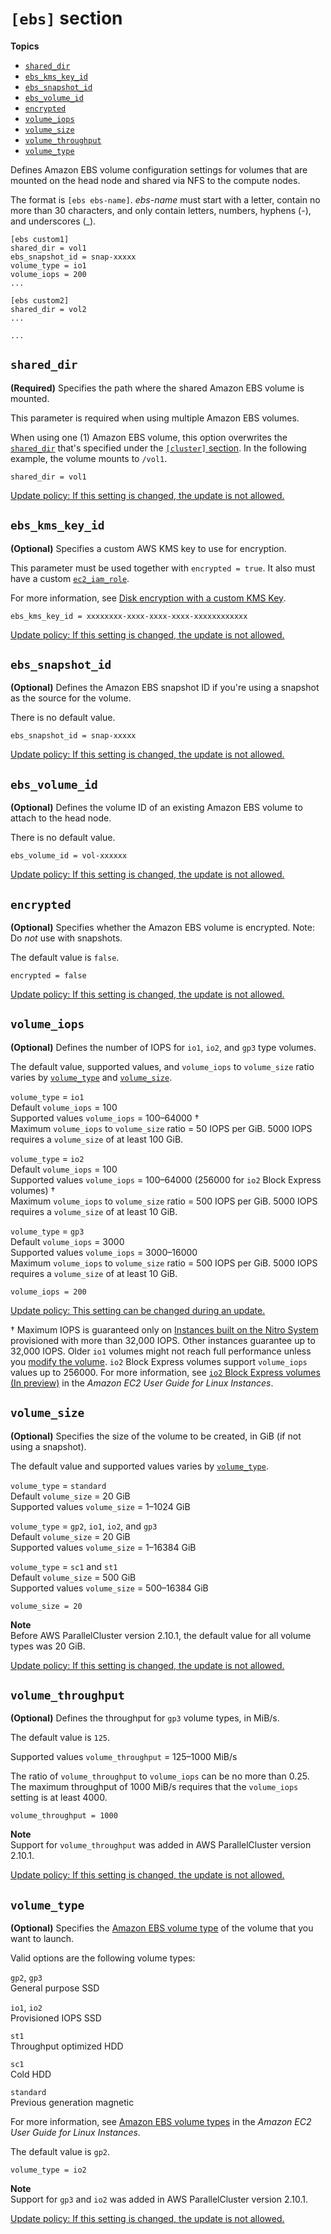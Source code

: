 # `[ebs]` section<a name="ebs-section"></a>

**Topics**
+ [`shared_dir`](#ebs-shared-dir)
+ [`ebs_kms_key_id`](#ebs-kms-key-id)
+ [`ebs_snapshot_id`](#ebs-snapshot-id)
+ [`ebs_volume_id`](#ebs-volume-id)
+ [`encrypted`](#encrypted)
+ [`volume_iops`](#volume-iops)
+ [`volume_size`](#volume-size)
+ [`volume_throughput`](#volume-throughput)
+ [`volume_type`](#volume-type)

Defines Amazon EBS volume configuration settings for volumes that are mounted on the head node and shared via NFS to the compute nodes\.

The format is `[ebs ebs-name]`\. *ebs\-name* must start with a letter, contain no more than 30 characters, and only contain letters, numbers, hyphens \(\-\), and underscores \(\_\)\.

```
[ebs custom1]
shared_dir = vol1
ebs_snapshot_id = snap-xxxxx
volume_type = io1
volume_iops = 200
...

[ebs custom2]
shared_dir = vol2
...

...
```

## `shared_dir`<a name="ebs-shared-dir"></a>

**\(Required\)** Specifies the path where the shared Amazon EBS volume is mounted\.

This parameter is required when using multiple Amazon EBS volumes\.

When using one \(1\) Amazon EBS volume, this option overwrites the [`shared_dir`](cluster-definition.md#cluster-shared-dir) that's specified under the [`[cluster]` section](cluster-definition.md)\. In the following example, the volume mounts to `/vol1`\.

```
shared_dir = vol1
```

[Update policy: If this setting is changed, the update is not allowed.](using-pcluster-update.md#update-policy-fail)

## `ebs_kms_key_id`<a name="ebs-kms-key-id"></a>

**\(Optional\)** Specifies a custom AWS KMS key to use for encryption\.

This parameter must be used together with `encrypted = true`\. It also must have a custom [`ec2_iam_role`](cluster-definition.md#ec2-iam-role)\.

For more information, see [Disk encryption with a custom KMS Key](tutorials_04_encrypted_kms_fs.md)\.

```
ebs_kms_key_id = xxxxxxxx-xxxx-xxxx-xxxx-xxxxxxxxxxxx
```

[Update policy: If this setting is changed, the update is not allowed.](using-pcluster-update.md#update-policy-fail)

## `ebs_snapshot_id`<a name="ebs-snapshot-id"></a>

**\(Optional\)** Defines the Amazon EBS snapshot ID if you're using a snapshot as the source for the volume\.

There is no default value\.

```
ebs_snapshot_id = snap-xxxxx
```

[Update policy: If this setting is changed, the update is not allowed.](using-pcluster-update.md#update-policy-fail)

## `ebs_volume_id`<a name="ebs-volume-id"></a>

**\(Optional\)** Defines the volume ID of an existing Amazon EBS volume to attach to the head node\.

There is no default value\.

```
ebs_volume_id = vol-xxxxxx
```

[Update policy: If this setting is changed, the update is not allowed.](using-pcluster-update.md#update-policy-fail)

## `encrypted`<a name="encrypted"></a>

**\(Optional\)** Specifies whether the Amazon EBS volume is encrypted\. Note: Do *not* use with snapshots\.

The default value is `false`\.

```
encrypted = false
```

[Update policy: If this setting is changed, the update is not allowed.](using-pcluster-update.md#update-policy-fail)

## `volume_iops`<a name="volume-iops"></a>

**\(Optional\)** Defines the number of IOPS for `io1`, `io2`, and `gp3` type volumes\.

The default value, supported values, and `volume_iops` to `volume_size` ratio varies by [`volume_type`](raid-section.md#raid-volume-type) and [`volume_size`](#volume-size)\.

`volume_type` = `io1`  
Default `volume_iops` = 100  
Supported values `volume_iops` = 100–64000 †  
Maximum `volume_iops` to `volume_size` ratio = 50 IOPS per GiB\. 5000 IOPS requires a `volume_size` of at least 100 GiB\.

`volume_type` = `io2`  
Default `volume_iops` = 100  
Supported values `volume_iops` = 100–64000 \(256000 for `io2` Block Express volumes\) †  
Maximum `volume_iops` to `volume_size` ratio = 500 IOPS per GiB\. 5000 IOPS requires a `volume_size` of at least 10 GiB\.

`volume_type` = `gp3`  
Default `volume_iops` = 3000  
Supported values `volume_iops` = 3000–16000  
Maximum `volume_iops` to `volume_size` ratio = 500 IOPS per GiB\. 5000 IOPS requires a `volume_size` of at least 10 GiB\.

```
volume_iops = 200
```

[Update policy: This setting can be changed during an update.](using-pcluster-update.md#update-policy-setting-supported)

† Maximum IOPS is guaranteed only on [Instances built on the Nitro System](https://docs.aws.amazon.com/AWSEC2/latest/UserGuide/instance-types.html#ec2-nitro-instances) provisioned with more than 32,000 IOPS\. Other instances guarantee up to 32,000 IOPS\. Older `io1` volumes might not reach full performance unless you [modify the volume](https://docs.aws.amazon.com/AWSEC2/latest/UserGuide/ebs-modify-volume.html)\. `io2` Block Express volumes support `volume_iops` values up to 256000\. For more information, see [`io2` Block Express volumes \(In preview\)](https://docs.aws.amazon.com/AWSEC2/latest/UserGuide/ebs-volume-types.html#io2-block-express) in the *Amazon EC2 User Guide for Linux Instances*\.

## `volume_size`<a name="volume-size"></a>

**\(Optional\)** Specifies the size of the volume to be created, in GiB \(if not using a snapshot\)\.

The default value and supported values varies by [`volume_type`](#volume-type)\.

`volume_type` = `standard`  
Default `volume_size` = 20 GiB  
Supported values `volume_size` = 1–1024 GiB

`volume_type` = `gp2`, `io1`, `io2`, and `gp3`  
Default `volume_size` = 20 GiB  
Supported values `volume_size` = 1–16384 GiB

`volume_type` = `sc1` and `st1`  
Default `volume_size` = 500 GiB  
Supported values `volume_size` = 500–16384 GiB

```
volume_size = 20
```

**Note**  
Before AWS ParallelCluster version 2\.10\.1, the default value for all volume types was 20 GiB\.

[Update policy: If this setting is changed, the update is not allowed.](using-pcluster-update.md#update-policy-fail)

## `volume_throughput`<a name="volume-throughput"></a>

**\(Optional\)** Defines the throughput for `gp3` volume types, in MiB/s\.

The default value is `125`\.

Supported values `volume_throughput` = 125–1000 MiB/s

The ratio of `volume_throughput` to `volume_iops` can be no more than 0\.25\. The maximum throughput of 1000 MiB/s requires that the `volume_iops` setting is at least 4000\.

```
volume_throughput = 1000
```

**Note**  
Support for `volume_throughput` was added in AWS ParallelCluster version 2\.10\.1\.

[Update policy: If this setting is changed, the update is not allowed.](using-pcluster-update.md#update-policy-fail)

## `volume_type`<a name="volume-type"></a>

**\(Optional\)** Specifies the [Amazon EBS volume type](https://docs.aws.amazon.com/AWSEC2/latest/UserGuide/EBSVolumeTypes.html) of the volume that you want to launch\.

Valid options are the following volume types:

`gp2`, `gp3`  
General purpose SSD

`io1`, `io2`  
Provisioned IOPS SSD

`st1`  
Throughput optimized HDD

`sc1`  
Cold HDD

`standard`  
Previous generation magnetic

For more information, see [Amazon EBS volume types](https://docs.aws.amazon.com/AWSEC2/latest/UserGuide/EBSVolumeTypes.html) in the *Amazon EC2 User Guide for Linux Instances*\.

The default value is `gp2`\.

```
volume_type = io2
```

**Note**  
Support for `gp3` and `io2` was added in AWS ParallelCluster version 2\.10\.1\.

[Update policy: If this setting is changed, the update is not allowed.](using-pcluster-update.md#update-policy-fail)